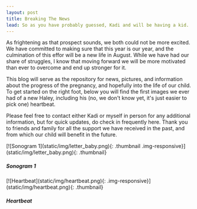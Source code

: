 ```yaml
---
layout: post
title: Breaking The News
lead: So as you have probably guessed, Kadi and will be having a kid.
---
```


As frightening as that prospect sounds, we both could not be more excited. We have committed to making sure that this year is our year, and the culmination of this effor will be a new life in August. While we have had our share of struggles, I know that moving forward we will be more motivated than ever to overcome and end up stronger for it.

This blog will serve as the repository for news, pictures, and information about the progress of the pregnancy, and hopefully into the life of our child. To get started on the right foot, below you will find the first images we ever had of a new Haley, including his (no, we don't know yet, it's just easier to pick one) heartbeat.

Please feel free to contact either Kadi or myself in person for any additional information, but for quick updates, do check in frequently here. Thank you to friends and family for all the support we have received in the past, and from which our child will benefit in the future.

<div class="row">
  <div class="col-md-4">
[![Sonogram 1](static/img/letter_baby.png){: .thumbnail .img-responsive}](static/img/letter_baby.png){: .thumbnail}
<div class="caption">
<h5>Sonogram 1</h5>
</div>
</div>

<div class="col-md-4">
[![Heartbeat](static/img/heartbeat.png){: .img-responsive}](static/img/heartbeat.png){: .thumbnail}
<div class="caption">
<h5>Heartbeat</h5>
</div>
</div>
